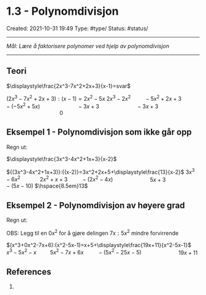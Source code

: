 # 1.3 - Polynomdivisjon
Created: 2021-10-31 19:49
Type: #type/
Status: #status/

---

*Mål: Lære å faktorisere polynomer ved hjelp av polynomdivisjon*

---

## Teori

$\displaystyle\frac{2x^3-7x^2+2x+3}{x-1}=svar$ 

$(2x^3-7x^2+2x+3):(x-1)=2x^2-5x$
$2x^3-2x^2$
$\hspace{2em} -5x^2+2x+3$
$\hspace{2em} -(-5x^2+5x)$
$\hspace{6em} -3x+3$
$\hspace{6em} -3x+3$
$\hspace{9em} 0$

## Eksempel 1 - Polynomdivisjon som ikke går opp
Regn ut:

$\displaystyle\frac{3x^3-4x^2+1x+3}{x-2}$

${(3x^3-4x^2+1x+3)}:{(x-2)}=3x^2+2x+5+\displaystyle\frac{13}{x-2}$
$3x^3-6x^2$
$\hspace{3em}2x^2+x+3$
$\hspace{2em}-(2x^2-4x)$
$\hspace{6em}5x+3$
$\hspace{5em}-(5x-10)$
$\hspace{8.5em}13$

## Eksempel 2 - Polynomdivisjon av høyere grad
Regn ut:

OBS: Legg til en $0x^2$ for å gjøre delingen $7x:5x^2$ mindre forvirrende

$(x^3+0x^2-7x+6):(x^2-5x-1)=x+5+\displaystyle\frac{19x+11}{x^2-5x-1}$
$x^3-5x^2-x$
$\hspace{2em} 5x^2-7x+6x$
$\hspace{2em} -(5x^2-25x-5)$
$\hspace{6em} 19x+11$

## References
1. 